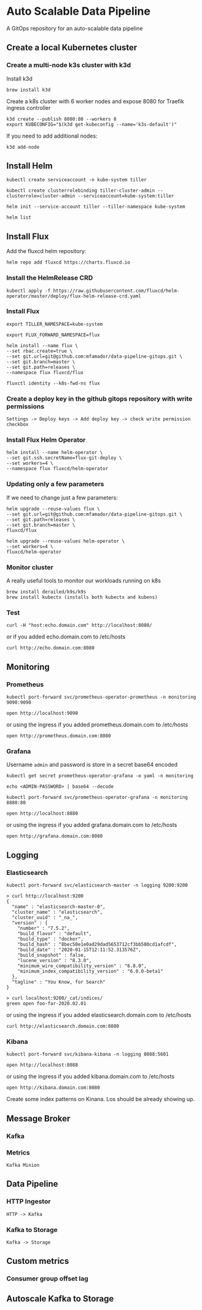 # Auto Scalable Data Pipeline
A GitOps repository for an auto-scalable data pipeline

## Create a local Kubernetes cluster

### Create a multi-node k3s cluster with k3d

Install k3d
```
brew install k3d
```

Create a k8s cluster with 6 worker nodes and expose 8080 for Traefik ingress controller
```
k3d create --publish 8080:80 --workers 8
export KUBECONFIG="$(k3d get-kubeconfig --name='k3s-default')"
```

If you need to add additional nodes:
```
k3d add-node
```

## Install Helm

```
kubectl create serviceaccount -n kube-system tiller

kubectl create clusterrolebinding tiller-cluster-admin --clusterrole=cluster-admin --serviceaccount=kube-system:tiller

helm init --service-account tiller --tiller-namespace kube-system

helm list
```

## Install Flux

Add the fluxcd helm repository:

```
helm repo add fluxcd https://charts.fluxcd.io
```

### Install the HelmRelease CRD

```
kubectl apply -f https://raw.githubusercontent.com/fluxcd/helm-operator/master/deploy/flux-helm-release-crd.yaml
```

### Install Flux
```
export TILLER_NAMESPACE=kube-system

export FLUX_FORWARD_NAMESPACE=flux

helm install --name flux \
--set rbac.create=true \
--set git.url=git@github.com:mfamador/data-pipeline-gitops.git \
--set git.branch=master \
--set git.path=releases \
--namespace flux fluxcd/flux 

fluxctl identity --k8s-fwd-ns flux
```

### Create a deploy key in the github gitops repository with write permissions

    Settings -> Deploy keys -> Add deploy key -> check write permission checkbox

### Install Flux Helm Operator
```
helm install --name helm-operator \
--set git.ssh.secretName=flux-git-deploy \
--set workers=4 \
--namespace flux fluxcd/helm-operator 
```

### Updating only a few parameters

If we need to change just a few parameters:

```
helm upgrade --reuse-values flux \
--set git.url=git@github.com:mfamador/data-pipeline-gitops.git \
--set git.path=releases \
--set git.branch=master \
fluxcd/flux

helm upgrade --reuse-values helm-operator \
--set workers=4 \
fluxcd/helm-operator 
```

### Monitor cluster

A really useful tools to monitor our workloads running on k8s
```
brew install derailed/k9s/k9s
brew install kubectx (installs both kubectx and kubens)
```

### Test

```
curl -H "host:echo.domain.com" http://localhost:8080/
```

or if you added echo.domain.com to /etc/hosts
```
curl http://echo.domain.com:8080
```

## Monitoring

### Prometheus

```
kubectl port-forward svc/prometheus-operator-prometheus -n monitoring 9090:9090
```

```
open http://localhost:9090
```

or using the ingress if you added prometheus.domain.com to /etc/hosts
```
open http://prometheus.domain.com:8080
```

### Grafana

Username `admin` and password is store in a secret base64 encoded
```
kubectl get secret prometheus-operator-grafana -o yaml -n monitoring

echo <ADMIN-PASSWORD> | base64 --decode
```

```
kubectl port-forward svc/prometheus-operator-grafana -n monitoring 8880:80
```

```
open http://localhost:8880
```
or using the ingress if you added grafana.domain.com to /etc/hosts
```
open http://grafana.domain.com:8080
```

## Logging

### Elasticsearch

```
kubectl port-forward svc/elasticsearch-master -n logging 9200:9200
```

```
> curl http://localhost:9200
{
  "name" : "elasticsearch-master-0",
  "cluster_name" : "elasticsearch",
  "cluster_uuid" : "_na_",
  "version" : {
    "number" : "7.5.2",
    "build_flavor" : "default",
    "build_type" : "docker",
    "build_hash" : "8bec50e1e0ad29dad5653712cf3bb580cd1afcdf",
    "build_date" : "2020-01-15T12:11:52.313576Z",
    "build_snapshot" : false,
    "lucene_version" : "8.3.0",
    "minimum_wire_compatibility_version" : "6.8.0",
    "minimum_index_compatibility_version" : "6.0.0-beta1"
  },
  "tagline" : "You Know, for Search"
}

> curl localhost:9200/_cat/indices/
green open foo-far-2020.02.01

```

or using the ingress if you added elasticsearch.domain.com to /etc/hosts
```
curl http://elasticsearch.domain.com:8080
```

### Kibana

```
kubectl port-forward svc/kibana-kibana -n logging 8088:5601
```

```
open http://localhost:8088
```

or using the ingress if you added kibana.domain.com to /etc/hosts
```
open http://kibana.domain.com:8080
```

Create some index patterns on Kinana. Los should be already showing up.


## Message Broker

### Kafka

### Metrics

    Kafka Minion
      

## Data Pipeline

### HTTP Ingestor
    
    HTTP -> Kafka

### Kafka to Storage

    Kafka -> Storage
    

## Custom metrics

### Consumer group offset lag


## Autoscale Kafka to Storage



